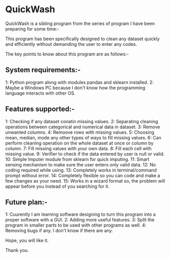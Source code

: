 # QuickWash
QuickWash is a sibling program from the series of program I have been preparing for some time:-

This program has been specifically designed to clean any dataset quickly and efficiently without demanding the user to enter any codes.

The key points to know about this program are as follows:-
## System requirements:-
  1: Python program along with modules pandas and sklearn installed.
  2: Maybe a Windows PC because I don't know how the programming language interacts with other OS.
  
## Features supported:-
  1: Checking if any dataset conatin missing values.
  2: Separating cleaning operations between categorical and numerical data in dataset.
  3: Remove unwanted columns.
  4: Remoove rows with missing values.
  5: Choosing mean, median, mode any other types of ways to fill missing values.
  6: Can perform cleaning operation on the whole dataset at once or column by column.
  7: Fill missing values with your own data.
  8: Fill each cell with missing value.
  9: Verifier to check if the data entered by user is null or valid.
  10: Simple Imputer module from sklearn for quick imputing.
  11: Smart sensing mechanism to make sure the user enters only valid data.
  12: No coding required while using.
  13: Completely works in terminal/command prompt without error.
  14: Completely flexible so you can code and make a few changes as your need.
  15: Works in a wizard format so, the problem will appear before you instead of you searching for it.
  
## Future plan:-
  1: Cuurently I am learning software designing to turn this program into a proper software with a GUI.
  2: Adding more useful features.
  3: Split the program in smaller parts to be used with other programs as well.
  4: Removing bugs if any. I don't know if there are any.
  
Hope, you will like it.

Thank you.

